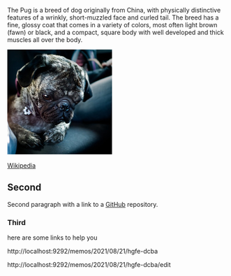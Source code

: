 The Pug is a breed of dog originally from China, with physically distinctive features of a wrinkly, short-muzzled face and curled tail. The breed has a fine, glossy coat that comes in a variety of colors, most often light brown (fawn) or black, and a compact, square body with well developed and thick muscles all over the body.

![](/memos/2021/08/21/hgfe-dcba/665507228-pug.jpg)

[Wikipedia](https://en.wikipedia.org/wiki/Pug)

## Second

Second paragraph with a link to a [GitHub](http://localhost:9292/memos/2022/09/26/abcd-efgh/edit) repository.

### Third

here are some links to help you

http://localhost:9292/memos/2021/08/21/hgfe-dcba

http://localhost:9292/memos/2021/08/21/hgfe-dcba/edit
